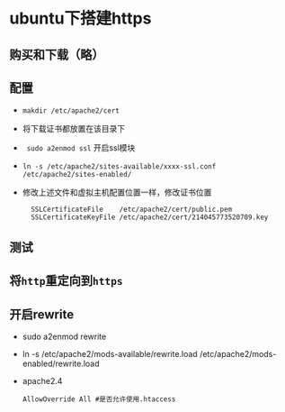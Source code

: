 # ubuntu下搭建https

## 购买和下载（略）

## 配置

* `makdir /etc/apache2/cert` 

* 将下载证书都放置在该目录下

* ` sudo a2enmod ssl` 开启ssl模块

* `ln -s /etc/apache2/sites-available/xxxx-ssl.conf /etc/apache2/sites-enabled/`

* 修改上述文件和虚拟主机配置位置一样，修改证书位置

  ```
  	SSLCertificateFile    /etc/apache2/cert/public.pem
  	SSLCertificateKeyFile /etc/apache2/cert/214045773520709.key
  ```

## 测试

## 将`http`重定向到`https`

## 开启rewrite

* sudo a2enmod rewrite


* ln -s /etc/apache2/mods-available/rewrite.load  /etc/apache2/mods-enabled/rewrite.load

* apache2.4

  ```
  AllowOverride All #是否允许使用.htaccess
  ```

  ​


